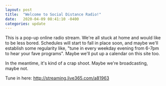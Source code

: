 ```yaml
---
layout: post
title:  "Welcome to Social Distance Radio!"
date:   2020-04-09 08:41:10 -0400
categories: update
---
```

This is a pop-up online radio stream. We're all stuck at home and would like to be less bored. Schedules will start to fall in place soon, and maybe we'll establish some regularity like, "tune in every weekday evening from 6-7pm to hear your fave programs". Maybe we'll put up a calendar on this site too. 

In the meantime, it's kind of a crap shoot. Maybe we're broadcasting, maybe not. 

Tune in here:
http://streaming.live365.com/a81963